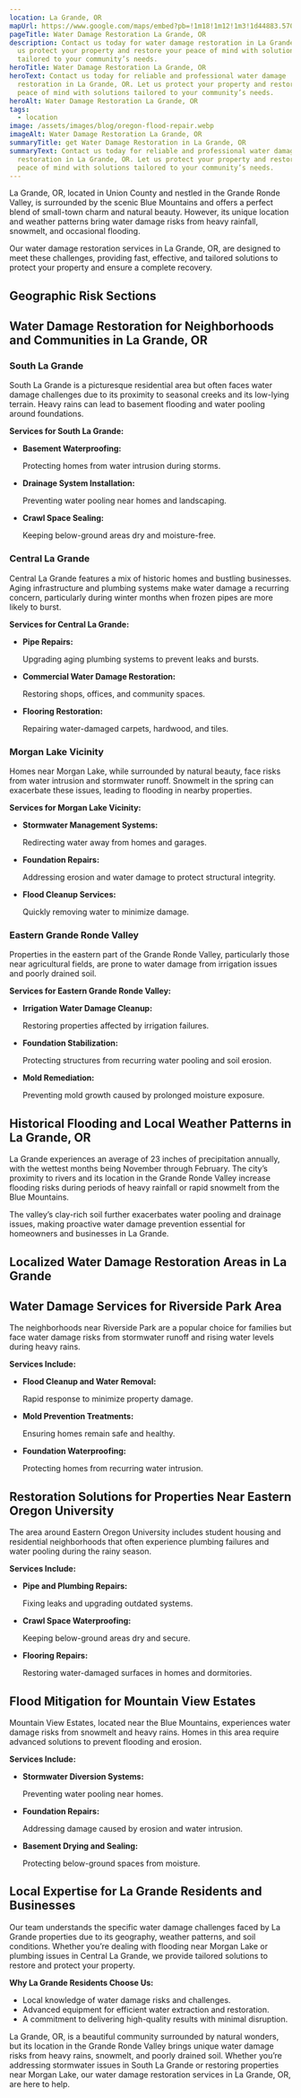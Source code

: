 ```yaml
---
location: La Grande, OR
mapUrl: https://www.google.com/maps/embed?pb=!1m18!1m12!1m3!1d44883.57054864092!2d-118.16273911300424!3d45.3241159547077!2m3!1f0!2f0!3f0!3m2!1i1024!2i768!4f13.1!3m3!1m2!1s0x54a3634e4c6fda9b%3A0x1946bbd770b72b8e!2sLa%20Grande%2C%20OR%2097850!5e0!3m2!1sen!2sus!4v1735192287263!5m2!1sen!2sus
pageTitle: Water Damage Restoration La Grande, OR
description: Contact us today for water damage restoration in La Grande, OR. Let
  us protect your property and restore your peace of mind with solutions
  tailored to your community’s needs.
heroTitle: Water Damage Restoration La Grande, OR
heroText: Contact us today for reliable and professional water damage
  restoration in La Grande, OR. Let us protect your property and restore your
  peace of mind with solutions tailored to your community’s needs.
heroAlt: Water Damage Restoration La Grande, OR
tags:
  - location
image: /assets/images/blog/oregon-flood-repair.webp
imageAlt: Water Damage Restoration La Grande, OR
summaryTitle: get Water Damage Restoration in La Grande, OR
summaryText: Contact us today for reliable and professional water damage
  restoration in La Grande, OR. Let us protect your property and restore your
  peace of mind with solutions tailored to your community’s needs.
---
```

La Grande, OR, located in Union County and nestled in the Grande Ronde Valley, is surrounded by the scenic Blue Mountains and offers a perfect blend of small-town charm and natural beauty. However, its unique location and weather patterns bring water damage risks from heavy rainfall, snowmelt, and occasional flooding.

Our water damage restoration services in La Grande, OR, are designed to meet these challenges, providing fast, effective, and tailored solutions to protect your property and ensure a complete recovery.

## Geographic Risk Sections

## Water Damage Restoration for Neighborhoods and Communities in La Grande, OR

### South La Grande

South La Grande is a picturesque residential area but often faces water damage challenges due to its proximity to seasonal creeks and its low-lying terrain. Heavy rains can lead to basement flooding and water pooling around foundations.

**Services for South La Grande:**

* **Basement Waterproofing:**

   Protecting homes from water intrusion during storms.
* **Drainage System Installation:**

   Preventing water pooling near homes and landscaping.
* **Crawl Space Sealing:**

   Keeping below-ground areas dry and moisture-free.

### Central La Grande

Central La Grande features a mix of historic homes and bustling businesses. Aging infrastructure and plumbing systems make water damage a recurring concern, particularly during winter months when frozen pipes are more likely to burst.

**Services for Central La Grande:**

* **Pipe Repairs:**

   Upgrading aging plumbing systems to prevent leaks and bursts.
* **Commercial Water Damage Restoration:**

   Restoring shops, offices, and community spaces.
* **Flooring Restoration:**

   Repairing water-damaged carpets, hardwood, and tiles.

### Morgan Lake Vicinity

Homes near Morgan Lake, while surrounded by natural beauty, face risks from water intrusion and stormwater runoff. Snowmelt in the spring can exacerbate these issues, leading to flooding in nearby properties.

**Services for Morgan Lake Vicinity:**

* **Stormwater Management Systems:**

   Redirecting water away from homes and garages.
* **Foundation Repairs:**

   Addressing erosion and water damage to protect structural integrity.
* **Flood Cleanup Services:**

   Quickly removing water to minimize damage.

### Eastern Grande Ronde Valley

Properties in the eastern part of the Grande Ronde Valley, particularly those near agricultural fields, are prone to water damage from irrigation issues and poorly drained soil.

**Services for Eastern Grande Ronde Valley:**

* **Irrigation Water Damage Cleanup:**

   Restoring properties affected by irrigation failures.
* **Foundation Stabilization:**

   Protecting structures from recurring water pooling and soil erosion.
* **Mold Remediation:**

   Preventing mold growth caused by prolonged moisture exposure.

## Historical Flooding and Local Weather Patterns in La Grande, OR

La Grande experiences an average of 23 inches of precipitation annually, with the wettest months being November through February. The city’s proximity to rivers and its location in the Grande Ronde Valley increase flooding risks during periods of heavy rainfall or rapid snowmelt from the Blue Mountains.

The valley’s clay-rich soil further exacerbates water pooling and drainage issues, making proactive water damage prevention essential for homeowners and businesses in La Grande.

## Localized Water Damage Restoration Areas in La Grande

## Water Damage Services for Riverside Park Area

The neighborhoods near Riverside Park are a popular choice for families but face water damage risks from stormwater runoff and rising water levels during heavy rains.

**Services Include:**

* **Flood Cleanup and Water Removal:**

   Rapid response to minimize property damage.
* **Mold Prevention Treatments:**

   Ensuring homes remain safe and healthy.
* **Foundation Waterproofing:**

   Protecting homes from recurring water intrusion.

## Restoration Solutions for Properties Near Eastern Oregon University

The area around Eastern Oregon University includes student housing and residential neighborhoods that often experience plumbing failures and water pooling during the rainy season.

**Services Include:**

* **Pipe and Plumbing Repairs:**

   Fixing leaks and upgrading outdated systems.
* **Crawl Space Waterproofing:**

   Keeping below-ground areas dry and secure.
* **Flooring Repairs:**

   Restoring water-damaged surfaces in homes and dormitories.

## Flood Mitigation for Mountain View Estates

Mountain View Estates, located near the Blue Mountains, experiences water damage risks from snowmelt and heavy rains. Homes in this area require advanced solutions to prevent flooding and erosion.

**Services Include:**

* **Stormwater Diversion Systems:**

   Preventing water pooling near homes.
* **Foundation Repairs:**

   Addressing damage caused by erosion and water intrusion.
* **Basement Drying and Sealing:**

   Protecting below-ground spaces from moisture.

## Local Expertise for La Grande Residents and Businesses

Our team understands the specific water damage challenges faced by La Grande properties due to its geography, weather patterns, and soil conditions. Whether you’re dealing with flooding near Morgan Lake or plumbing issues in Central La Grande, we provide tailored solutions to restore and protect your property.

**Why La Grande Residents Choose Us:**

* Local knowledge of water damage risks and challenges.
* Advanced equipment for efficient water extraction and restoration.
* A commitment to delivering high-quality results with minimal disruption.

La Grande, OR, is a beautiful community surrounded by natural wonders, but its location in the Grande Ronde Valley brings unique water damage risks from heavy rains, snowmelt, and poorly drained soil. Whether you’re addressing stormwater issues in South La Grande or restoring properties near Morgan Lake, our water damage restoration services in La Grande, OR, are here to help.
